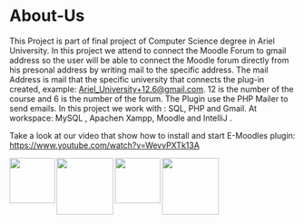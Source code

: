 # About-Us
This Project is part of final project of Computer Science degree in Ariel University. 
In this project we attend to connect the Moodle Forum to gmail address so the user will be able to connect the Moodle forum directly from his presonal address by writing mail to the specific address. The mail Address is mail that the specific university that connects the plug-in created, example: Ariel_University+12.6@gmail.com.
12 is the number of the course and 6 is the number of the forum. The Plugin use the PHP Mailer to send emails. 
In this project we work with : SQL, PHP and Gmail. At workspace: MySQL , Apacheת Xampp, Moodle and IntelliJ .  
  
Take a look at our video that show how to install and start E-Moodles plugin: https://www.youtube.com/watch?v=WevvPXTk13A 

  <img align="left" width="80px" img src = "https://user-images.githubusercontent.com/57361588/129718475-bcc33093-9dad-41da-a530-35abaa60427b.png" >   
  <img align="left" width="100px" img src = "https://user-images.githubusercontent.com/57361588/129718311-66305286-a979-4542-8e26-230e892d9b09.png">  
  <img align="left" width="80px" img src = "https://user-images.githubusercontent.com/57361588/129717676-a032b0ea-47ec-440e-bce9-130a723ecc32.png">         
  <img align="left" width="100px" img src = "https://user-images.githubusercontent.com/57361588/129717441-99034028-ec93-4865-b5c9-300bf7a6288e.png">   
  

  



